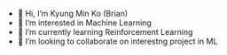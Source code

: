- 👋 Hi, I’m Kyung Min Ko (Brian)
- 👀 I’m interested in Machine Learning
- 🌱 I’m currently learning Reinforcement Learning
- 💞️ I’m looking to collaborate on interestng project in ML


<!---
ko120/ko120 is a ✨ special ✨ repository because its `README.md` (this file) appears on your GitHub profile.
You can click the Preview link to take a look at your changes.
--->
